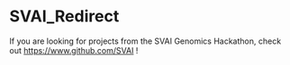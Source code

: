 # SVAI_Redirect
If you are looking for projects from the SVAI Genomics Hackathon, check out <https://www.github.com/SVAI> !
